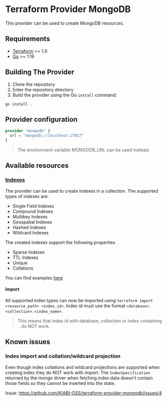 # Terraform Provider MongoDB

This provider can be used to create MongoDB resources.

## Requirements

- [Terraform](https://developer.hashicorp.com/terraform/downloads) >= 1.0
- [Go](https://golang.org/doc/install) >= 1.19

## Building The Provider

1. Clone the repository
1. Enter the repository directory
1. Build the provider using the Go `install` command:

```shell
go install .
```

## Provider configuration

```terraform
provider "mongodb" {
  url = "mongodb://localhost:27017"
}
```

> The environment variable MONGODB_URL can be used instead.

## Available resources

### [Indexes](https://www.mongodb.com/docs/manual/indexes/)

The provider can be used to create indexes in a collection. The supported types of indexes are:

- Single Field Indexes
- Compound Indexes
- Multikey Indexes
- Geospatial Indexes
- Hashed Indexes
- Wildcard Indexes

The created indexes support the following properties

- Sparse Indexes
- TTL Indexes
- Unique
- Collations

You can find examples [here](examples/index/main.tf)

#### Import

All supported index types can now be imported using `terraform import <resource_path> <index_id>`.
Index id must use the format `<database>.<collection>.<index_name>`.

> This means that index id with database, collection or index containing `.` do NOT work.

## Known issues

### Index import and collation/wildcard projection

Even though index collations and wildcard projections are supported when creating index
they do NOT work with import. The `IndexSpecification` returned by the mongo driver when
fetching index data doesn't contain those fields so they cannot be inserted into the state.

Issue: https://github.com/KIABI-OSS/terraform-provider-mongodb/issues/4
